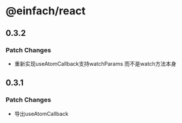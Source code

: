 # @einfach/react

## 0.3.2

### Patch Changes

- 重新实现useAtomCallback支持watchParams 而不是watch方法本身

## 0.3.1

### Patch Changes

- 导出useAtomCallback
